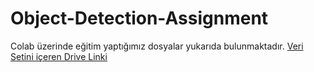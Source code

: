 # Object-Detection-Assignment
Colab üzerinde eğitim yaptığımız dosyalar yukarıda bulunmaktadır.
[Veri Setini içeren Drive Linki](https://drive.google.com/drive/folders/1FxFK4pRp1jjUPJzXgXnpAo16fQhVH-0I?usp=sharing)
